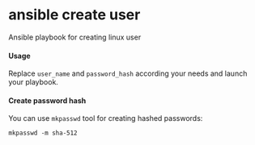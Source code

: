 # ansible create user
Ansible playbook for creating linux user

#### Usage
Replace `user_name` and `password_hash` according your needs and launch your playbook.

#### Create password hash
You can use `mkpasswd` tool for creating hashed passwords:

```
mkpasswd -m sha-512
```

